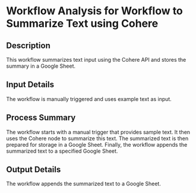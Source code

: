 # Workflow Analysis for Workflow to Summarize Text using Cohere

## Description
This workflow summarizes text input using the Cohere API and stores the summary in a Google Sheet.

## Input Details
The workflow is manually triggered and uses example text as input.

## Process Summary
The workflow starts with a manual trigger that provides sample text. It then uses the Cohere node to summarize this text. The summarized text is then prepared for storage in a Google Sheet. Finally, the workflow appends the summarized text to a specified Google Sheet.

## Output Details
The workflow appends the summarized text to a Google Sheet.
